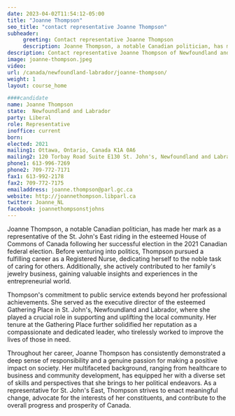 ```yaml
---
date: 2023-04-02T11:54:12-05:00
title: "Joanne Thompson"
seo_title: "contact representative Joanne Thompson"
subheader:
     greeting: Contact representative Joanne Thompson
     description: Joanne Thompson, a notable Canadian politician, has made her mark as a representative of the St. John's East riding in the esteemed House of Commons of Canada following her successful election in the 2021 Canadian federal election.
description: Contact representative Joanne Thompson of Newfoundland and Labrador. Contact information for Joanne Thompson includes email address, phone number, and mailing address.
image: joanne-thompson.jpeg
video:
url: /canada/newfoundland-labrador/joanne-thompson/
weight: 1
layout: course_home

####candidate
name: Joanne Thompson
state:	Newfoundland and Labrador
party: Liberal
role: Representative
inoffice: current
born: 
elected: 2021
mailing1: Ottawa, Ontario, Canada K1A 0A6
mailing2: 120 Torbay Road Suite E130 St. John's, Newfoundland and Labrador A1A 2G8
phone1: 613-996-7269
phone2: 709-772-7171
fax1: 613-992-2178
fax2: 709-772-7175
emailaddress: joanne.thompson@parl.gc.ca
website: http://joannethompson.libparl.ca
twitter: Joanne_NL
facebook: joannethompsonstjohns
---
```


Joanne Thompson, a notable Canadian politician, has made her mark as a representative of the St. John's East riding in the esteemed House of Commons of Canada following her successful election in the 2021 Canadian federal election. Before venturing into politics, Thompson pursued a fulfilling career as a Registered Nurse, dedicating herself to the noble task of caring for others. Additionally, she actively contributed to her family's jewelry business, gaining valuable insights and experiences in the entrepreneurial world.

Thompson's commitment to public service extends beyond her professional achievements. She served as the executive director of the esteemed Gathering Place in St. John's, Newfoundland and Labrador, where she played a crucial role in supporting and uplifting the local community. Her tenure at the Gathering Place further solidified her reputation as a compassionate and dedicated leader, who tirelessly worked to improve the lives of those in need.

Throughout her career, Joanne Thompson has consistently demonstrated a deep sense of responsibility and a genuine passion for making a positive impact on society. Her multifaceted background, ranging from healthcare to business and community development, has equipped her with a diverse set of skills and perspectives that she brings to her political endeavors. As a representative for St. John's East, Thompson strives to enact meaningful change, advocate for the interests of her constituents, and contribute to the overall progress and prosperity of Canada.
